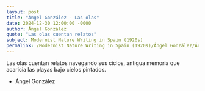 ```yaml
---
layout: post
title: "Ángel González - Las olas"
date: 2024-12-30 12:00:00 -0000
author: Ángel González
quote: "Las olas cuentan relatos"
subject: Modernist Nature Writing in Spain (1920s)
permalink: /Modernist Nature Writing in Spain (1920s)/Ángel González/Ángel González - Las olas
---
```


Las olas cuentan relatos
navegando sus ciclos,
antigua memoria
que acaricia las playas
bajo cielos pintados.

- Ángel González

